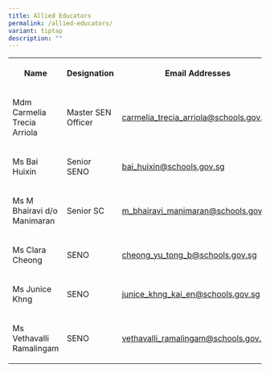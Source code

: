 ```yaml
---
title: Allied Educators
permalink: /allied-educators/
variant: tiptap
description: ""
---
```

<p></p>
<table style="minWidth: 75px">
<colgroup>
<col>
<col>
<col>
</colgroup>
<tbody>
<tr>
<th rowspan="1" colspan="1">
<p>Name</p>
</th>
<th rowspan="1" colspan="1">
<p>Designation</p>
</th>
<th rowspan="1" colspan="1">
<p>Email Addresses</p>
</th>
</tr>
<tr>
<td rowspan="1" colspan="1">
<p>Mdm Carmelia Trecia Arriola</p>
</td>
<td rowspan="1" colspan="1">
<p>Master SEN Officer</p>
</td>
<td rowspan="1" colspan="1">
<p><a href="mailto:carmelia_trecia_arriola@schools.gov.sg" rel="noopener noreferrer nofollow" target="_blank">carmelia_trecia_arriola@schools.gov.sg</a>
</p>
</td>
</tr>
<tr>
<td rowspan="1" colspan="1">
<p>Ms Bai Huixin</p>
</td>
<td rowspan="1" colspan="1">
<p>Senior SENO</p>
</td>
<td rowspan="1" colspan="1">
<p><a href="mailto:bai_huixin@schools.gov.sg" rel="noopener noreferrer nofollow" target="_blank">bai_huixin@schools.gov.sg</a>
</p>
</td>
</tr>
<tr>
<td rowspan="1" colspan="1">
<p>Ms M Bhairavi d/o Manimaran</p>
</td>
<td rowspan="1" colspan="1">
<p>Senior SC</p>
</td>
<td rowspan="1" colspan="1">
<p><a href="mailto:m_bhairavi_manimaran@schools.gov.sg" rel="noopener noreferrer nofollow" target="_blank">m_bhairavi_manimaran@schools.gov.sg</a>
</p>
</td>
</tr>
<tr>
<td rowspan="1" colspan="1">
<p>Ms Clara Cheong</p>
</td>
<td rowspan="1" colspan="1">
<p>SENO</p>
</td>
<td rowspan="1" colspan="1">
<p><a href="mailto:cheong_yu_tong_b@schools.gov.sg" rel="noopener noreferrer nofollow" target="_blank">cheong_yu_tong_b@schools.gov.sg</a>
</p>
</td>
</tr>
<tr>
<td rowspan="1" colspan="1">
<p>Ms Junice Khng</p>
</td>
<td rowspan="1" colspan="1">
<p>SENO</p>
</td>
<td rowspan="1" colspan="1">
<p><a href="mailto:junice_khng_kai_en@schools.gov.sg" rel="noopener noreferrer nofollow" target="_blank">junice_khng_kai_en@schools.gov.sg</a>
</p>
</td>
</tr>
<tr>
<td rowspan="1" colspan="1">
<p>Ms Vethavalli Ramalingam</p>
</td>
<td rowspan="1" colspan="1">
<p>SENO</p>
</td>
<td rowspan="1" colspan="1">
<p><a href="mailto:vethavalli_ramalingam@schools.gov.sg" rel="noopener noreferrer nofollow" target="_blank">vethavalli_ramalingam@schools.gov.sg</a>
</p>
</td>
</tr>
</tbody>
</table>
<p></p>
